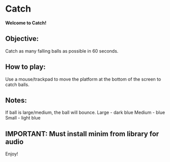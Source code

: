 # Catch
**Welcome to Catch!**

## Objective:
Catch as many falling balls as possible in 60 seconds.

## How to play:
Use a mouse/trackpad to move the platform at the bottom of the screen to catch balls.

## Notes:
If ball is large/medium, the ball will bounce.
Large - dark blue
Medium - blue
Small - light blue

## IMPORTANT: Must install minim from library for audio

Enjoy!
